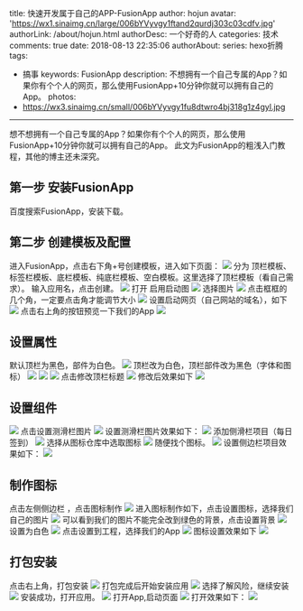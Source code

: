title: 快速开发属于自己的APP-FusionApp
author: hojun
avatar: 'https://wx1.sinaimg.cn/large/006bYVyvgy1ftand2qurdj303c03cdfv.jpg'
authorLink: /about/hojun.html
authorDesc: 一个好奇的人
categories: 技术
comments: true
date: 2018-08-13 22:35:06
authorAbout:
series: hexo折腾
tags:
 - 搞事
keywords: FusionApp
description: 不想拥有一个自己专属的App？如果你有个个人的网页，那么使用FusionApp+10分钟你就可以拥有自己的App。
photos:
 - https://wx3.sinaimg.cn/small/006bYVyvgy1fu8dtwro4bj318g1z4gyl.jpg
---
想不想拥有一个自己专属的App？如果你有个个人的网页，那么使用FusionApp+10分钟你就可以拥有自己的App。
此文为FusionApp的粗浅入门教程，其他的博主还未深究。

## 第一步 安装FusionApp

百度搜索FusionApp，安装下载。

## 第二步 创建模板及配置

进入FusionApp，点击右下角+号创建模板，进入如下页面：
![](https://wx2.sinaimg.cn/large/006bYVyvgy1fu8dt682vxj318g1z4gph.jpg)
分为 顶栏模板、标签栏模板、底栏模板、纯底栏模板、空白模板。这里选择了顶栏模板（看自己需求）。
输入应用名，点击创建。
![](https://wx1.sinaimg.cn/large/006bYVyvgy1fu8dt73v02j318g1z4jwf.jpg)
打开 启用启动图 
![](https://wx3.sinaimg.cn/large/006bYVyvgy1fu8dt9e3fpj318g1z4wj8.jpg)
选择图片
![](https://wx3.sinaimg.cn/large/006bYVyvgy1fu8dt7w26rj318g1z4al4.jpg)
点击框框的几个角，一定要点击角才能调节大小
![](https://wx2.sinaimg.cn/large/006bYVyvgy1fu8dt8rp45j318g1z447v.jpg)
设置启动网页（自己网站的域名），如下
![](https://wx4.sinaimg.cn/large/006bYVyvgy1fu8dta38vtj318g1z4gqg.jpg)
点击右上角的按钮预览一下我们的App
![](https://wx3.sinaimg.cn/large/006bYVyvgy1fu8dtauvhxj318g1z449o.jpg)

## 设置属性

默认顶栏为黑色，部件为白色。
![](https://wx4.sinaimg.cn/large/006bYVyvgy1fu8dtg98rpj318g1z4gpt.jpg)
顶栏改为白色，顶栏部件改为黑色（字体和图标）
![](https://wx2.sinaimg.cn/large/006bYVyvgy1fu8dth4n18j318g1z4tj1.jpg)
![](https://wx1.sinaimg.cn/large/006bYVyvgy1fu8dti2xd9j318g1z47cz.jpg)
![](https://wx1.sinaimg.cn/large/006bYVyvgy1fu8dtjnjsej318g1z478i.jpg)
点击修改顶栏标题
![](https://wx2.sinaimg.cn/large/006bYVyvgy1fu8dtl9g72j318g1z4af0.jpg)
修改后效果如下
![](https://wx1.sinaimg.cn/large/006bYVyvgy1fu8dtmiclij318g1z4qe4.jpg)


## 设置组件

![](https://wx1.sinaimg.cn/large/006bYVyvgy1fu8dtbpw3ej318g1z4gpx.jpg)
点击设置测滑栏图片
![](https://wx2.sinaimg.cn/large/006bYVyvgy1fu8dtcfww4j318g1z4ajd.jpg)
设置测滑栏图片效果如下：
![](https://wx3.sinaimg.cn/large/006bYVyvgy1fu8dtd3mlzj318g1z4qb7.jpg)
添加侧滑栏项目（每日签到）
![](https://wx2.sinaimg.cn/large/006bYVyvgy1fu8dtdsf10j318g1z4q8l.jpg)
选择从图标仓库中选取图标
![](https://wx1.sinaimg.cn/large/006bYVyvgy1fu8dtedalvj318g1z443y.jpg)
随便找个图标。
![](https://wx1.sinaimg.cn/large/006bYVyvgy1fu8dtf0f0ij318g1z40vy.jpg)
设置侧边栏项目效果如下：
![](https://wx2.sinaimg.cn/large/006bYVyvgy1fu8dtfnk18j318g1z47cp.jpg)

## 制作图标

点击左侧侧边栏 ，点击图标制作
![](https://wx2.sinaimg.cn/large/006bYVyvgy1fu8dtn9h27j318g1z4atj.jpg)
进入图标制作如下，点击设置图标，选择我们自己的图片
![](https://wx3.sinaimg.cn/large/006bYVyvgy1fu8dtnwa7gj318g1z4wgg.jpg)
可以看到我们的图片不能完全改到绿色的背景，点击设置背景
![](https://wx1.sinaimg.cn/large/006bYVyvgy1fu8dtojb7qj318g1z4tcl.jpg)
设置为白色
![](https://wx2.sinaimg.cn/large/006bYVyvgy1fu8dtprmx7j318g1z411b.jpg)
点击设置到工程，选择我们的App
![](https://wx2.sinaimg.cn/large/006bYVyvgy1fu8dtqfyafj318g1z4q6y.jpg)
图标设置效果如下
![](https://wx1.sinaimg.cn/large/006bYVyvgy1fu8dtqzjzbj318g1z476n.jpg)

## 打包安装 

点击右上角，打包安装
![](https://wx4.sinaimg.cn/large/006bYVyvgy1fu8dtrnqxqj318g1z4n2c.jpg)
打包完成后开始安装应用
![](https://wx4.sinaimg.cn/large/006bYVyvgy1fu8dts8020j318g1z40ue.jpg)
选择了解风险，继续安装
![](https://wx3.sinaimg.cn/large/006bYVyvgy1fu8dtt0d51j318g1z4dj8.jpg)
安装成功，打开应用。
![](https://wx3.sinaimg.cn/large/006bYVyvgy1fu8dtuggkej318g1z40tw.jpg)
打开App,启动页面
![](https://wx3.sinaimg.cn/large/006bYVyvgy1fu8dtwro4bj318g1z4gyl.jpg)
打开效果如下：
![](https://wx4.sinaimg.cn/large/006bYVyvgy1fu8dtvxqo9j318g1z4n8c.jpg)
